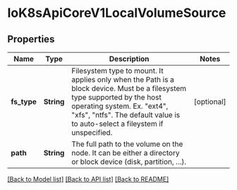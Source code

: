 # IoK8sApiCoreV1LocalVolumeSource

## Properties
Name | Type | Description | Notes
------------ | ------------- | ------------- | -------------
**fs_type** | **String** | Filesystem type to mount. It applies only when the Path is a block device. Must be a filesystem type supported by the host operating system. Ex. \"ext4\", \"xfs\", \"ntfs\". The default value is to auto-select a fileystem if unspecified. | [optional] 
**path** | **String** | The full path to the volume on the node. It can be either a directory or block device (disk, partition, ...). | 

[[Back to Model list]](../README.md#documentation-for-models) [[Back to API list]](../README.md#documentation-for-api-endpoints) [[Back to README]](../README.md)


